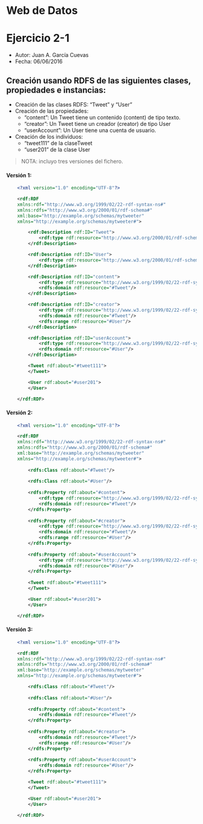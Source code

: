 # Web de Datos 
# Ejercicio 2-1

- Autor: Juan A. García Cuevas
- Fecha: 06/06/2016

## Creación usando RDFS de las siguientes clases, propiedades e instancias:
- Creación de las clases RDFS: “Tweet” y “User”
- Creación de las propiedades:
    - “content”: Un Tweet tiene un contenido (content) de tipo texto.
    - “creator”: Un Tweet tiene un creador (creator) de tipo User
    - “userAccount”: Un User tiene una cuenta de usuario.
- Creación de los individuos:
    - “tweet111” de la claseTweet
    - “user201” de la clase User

>NOTA: incluyo tres versiones del fichero.

#### Versión 1:
```xml
    <?xml version="1.0" encoding="UTF-8"?>

	<rdf:RDF   
	xmlns:rdf="http://www.w3.org/1999/02/22-rdf-syntax-ns#"  
	xmlns:rdfs="http://www.w3.org/2000/01/rdf-schema#"
	xml:base="http://example.org/schemas/mytweeter"
	xmlns="http://example.org/schemas/mytweeter#">

		<rdf:Description rdf:ID="Tweet">
			<rdf:type rdf:resource="http://www.w3.org/2000/01/rdf-schema#Class"/>
		</rdf:Description>

		<rdf:Description rdf:ID="User">
			<rdf:type rdf:resource="http://www.w3.org/2000/01/rdf-schema#Class"/>
		</rdf:Description>

		<rdf:Description rdf:ID="content">
			<rdf:type rdf:resource="http://www.w3.org/1999/02/22-rdf-syntax-ns#Property"/>
			<rdfs:domain rdf:resource="#Tweet"/>
		</rdf:Description>

		<rdf:Description rdf:ID="creator">
			<rdf:type rdf:resource="http://www.w3.org/1999/02/22-rdf-syntax-ns#Property"/>
			<rdfs:domain rdf:resource="#Tweet"/>
			<rdfs:range rdf:resource="#User"/>
		</rdf:Description>

		<rdf:Description rdf:ID="userAccount">
			<rdf:type rdf:resource="http://www.w3.org/1999/02/22-rdf-syntax-ns#Property"/>
			<rdfs:domain rdf:resource="#User"/>
		</rdf:Description>

		<Tweet rdf:about="#tweet111">
		</Tweet>

		<User rdf:about="#user201">
		</User>

	</rdf:RDF>
```

#### Versión 2:
```xml
    <?xml version="1.0" encoding="UTF-8"?>

	<rdf:RDF   
	xmlns:rdf="http://www.w3.org/1999/02/22-rdf-syntax-ns#"  
	xmlns:rdfs="http://www.w3.org/2000/01/rdf-schema#"
	xml:base="http://example.org/schemas/mytweeter"
	xmlns="http://example.org/schemas/mytweeter#">
	
		<rdfs:Class rdf:about="#Tweet"/>
	
		<rdfs:Class rdf:about="#User"/>
	
		<rdfs:Property rdf:about="#content">
			<rdf:type rdf:resource="http://www.w3.org/1999/02/22-rdf-syntax-ns#Property"/>
			<rdfs:domain rdf:resource="#Tweet"/>
		</rdfs:Property>
	
		<rdfs:Property rdf:about="#creator">
			<rdf:type rdf:resource="http://www.w3.org/1999/02/22-rdf-syntax-ns#Property"/>
			<rdfs:domain rdf:resource="#Tweet"/>
			<rdfs:range rdf:resource="#User"/>
		</rdfs:Property>
	
		<rdfs:Property rdf:about="#userAccount">
			<rdf:type rdf:resource="http://www.w3.org/1999/02/22-rdf-syntax-ns#Property"/>
			<rdfs:domain rdf:resource="#User"/>
		</rdfs:Property>
	
		<Tweet rdf:about="#tweet111">
		</Tweet>

		<User rdf:about="#user201">
		</User>

	</rdf:RDF>
```

#### Versión 3:
```xml
    <?xml version="1.0" encoding="UTF-8"?>

	<rdf:RDF   
	xmlns:rdf="http://www.w3.org/1999/02/22-rdf-syntax-ns#"  
	xmlns:rdfs="http://www.w3.org/2000/01/rdf-schema#"
	xml:base="http://example.org/schemas/mytweeter"
	xmlns="http://example.org/schemas/mytweeter#">

		<rdfs:Class rdf:about="#Tweet"/>
	
		<rdfs:Class rdf:about="#User"/>
	
		<rdfs:Property rdf:about="#content">
			<rdfs:domain rdf:resource="#Tweet"/>
		</rdfs:Property>
	
		<rdfs:Property rdf:about="#creator">
			<rdfs:domain rdf:resource="#Tweet"/>
			<rdfs:range rdf:resource="#User"/>
		</rdfs:Property>
	
		<rdfs:Property rdf:about="#userAccount">
			<rdfs:domain rdf:resource="#User"/>
		</rdfs:Property>

		<Tweet rdf:about="#tweet111">
		</Tweet>

		<User rdf:about="#user201">
		</User>

	</rdf:RDF>
```
